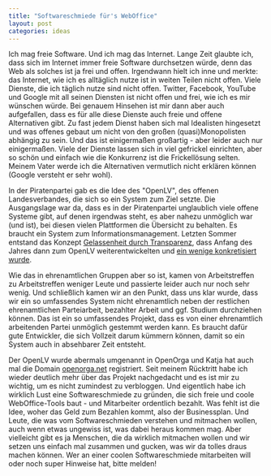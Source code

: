 ```yaml
---
title: "Softwareschmiede für's WebOffice"
layout: post
categories: ideas
---
```

Ich mag freie Software. Und ich mag das Internet. Lange Zeit glaubte ich, dass sich im Internet immer freie Software durchsetzen würde, denn das Web als solches ist ja frei und offen. Irgendwann hielt ich inne und merkte: das Internet, wie ich es alltäglich nutze ist in weiten Teilen nicht offen. Viele Dienste, die ich täglich nutze sind nicht offen. Twitter, Facebook, YouTube und Google mit all seinen Diensten ist nicht offen und frei, wie ich es mir wünschen würde.
Bei genauem Hinsehen ist mir dann aber auch aufgefallen, dass es für alle diese Dienste auch freie und offene Alternativen gibt. Zu fast jedem Dienst haben sich mal Idealisten hingesetzt und was offenes gebaut um nicht von den großen (quasi)Monopolisten abhängig zu sein. Und das ist einigermaßen großartig - aber leider auch nur einigermaßen.
Viele der Dienste lassen sich in viel gefrickel einrichten, aber so schön und einfach wie die Konkurrenz ist die Frickellösung selten. Meinem Vater werde ich die Alternativen vermutlich nicht erklären können (Google versteht er sehr wohl).

In der Piratenpartei gab es die Idee des "OpenLV", des offenen Landesverbandes, die sich so ein System zum Ziel setzte. Die Ausgangslage war da, dass es in der Piratenpartei unglaublich viele offene Systeme gibt, auf denen irgendwas steht, es aber nahezu unmöglich war (und ist), bei diesen vielen Plattformen die Übersicht zu behalten. Es braucht ein System zum Informationsmanagement. Letzten Sommer entstand das Konzept <a href="https://wiki.piratenpartei.de/BE:Gelassenheit_durch_Transparenz">Gelassenheit durch Transparenz</a>, dass Anfang des Jahres dann zum OpenLV weiterentwickelten und <a href="https://lavobe.piratenpad.de/OpenLV-Struktur">ein wenige konkretisiert wurde</a>.

Wie das in ehrenamtlichen Gruppen aber so ist, kamen von Arbeitstreffen zu Arbeitstreffen weniger Leute und passierte leider auch nur noch sehr wenig. Und schließlich kamen wir an den Punkt, dass uns klar wurde, dass wir ein so umfassendes System nicht ehrenamtlich neben der restlichen ehrenamtlichen Parteiarbeit, bezahlter Arbeit und ggf. Studium durchziehen können. Das ist ein so umfassendes Projekt, dass es von einer ehrenamtlich arbeitenden Partei unmöglich gestemmt werden kann. Es braucht dafür gute Entwickler, die sich Vollzeit darum kümmern können, damit so ein System auch in absehbarer Zeit entsteht.

Der OpenLV wurde abermals umgenannt in OpenOrga und Katja hat auch mal die Domain <a href="openorga.net">openorga.net</a> registriert. Seit meinem Rücktritt habe ich wieder deutlich mehr über das Projekt nachgedacht und es ist mir zu wichtig, um es nicht zumindest zu verbloggen. Und eigentlich habe ich wirklich Lust eine Softwareschmiede zu gründen, die sich freie und coole WebOffice-Tools baut - und Mitarbeiter ordentlich bezahlt. Was fehlt ist die Idee, woher das Geld zum Bezahlen kommt, also der Businessplan. Und Leute, die was vom Softwareschmieden verstehen und mitmachen wollen, auch wenn etwas ungewiss ist, was dabei heraus kommen mag. Aber vielleicht gibt es ja Menschen, die da wirklich mitmachen wollen und wir setzen uns einfach mal zusammen und gucken, was wir da tolles draus machen können. Wer an einer coolen Softwareschmiede mitarbeiten will oder noch super Hinweise hat, bitte melden!
